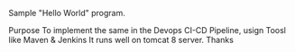 Sample "Hello World" program.

Purpose
To implement the same in the Devops CI-CD Pipeline, usign Toosl like Maven & Jenkins
It runs well on tomcat 8 server.
Thanks

